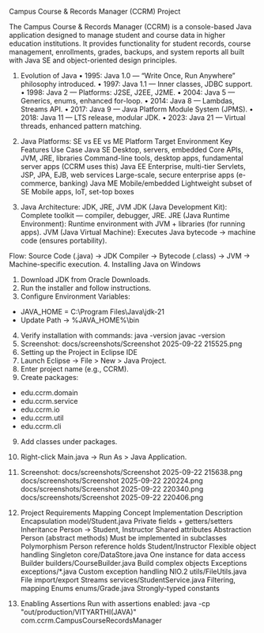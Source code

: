 Campus Course & Records Manager (CCRM) Project

The Campus Course & Records Manager (CCRM) is a console-based Java application designed to manage student and course data in higher education institutions. It provides functionality for student records, course management, enrollments, grades, backups, and system reports all built with Java SE and object-oriented design principles.

1. Evolution of Java
•	1995: Java 1.0 — “Write Once, Run Anywhere” philosophy introduced.
•	1997: Java 1.1 — Inner classes, JDBC support.
•	1998: Java 2 — Platforms: J2SE, J2EE, J2ME.
•	2004: Java 5 — Generics, enums, enhanced for-loop.
•	2014: Java 8 — Lambdas, Streams API.
•	2017: Java 9 — Java Platform Module System (JPMS).
•	2018: Java 11 — LTS release, modular JDK.
•	2023: Java 21 — Virtual threads, enhanced pattern matching.

2. Java Platforms: SE vs EE vs ME
Platform	Target Environment	Key Features	Use Case
Java SE	Desktop, servers, embedded	Core APIs, JVM, JRE, libraries	Command-line tools, desktop apps, fundamental server apps (CCRM uses this)
Java EE	Enterprise, multi-tier	Servlets, JSP, JPA, EJB, web services	Large-scale, secure enterprise apps (e-commerce, banking)
Java ME	Mobile/embedded	Lightweight subset of SE	Mobile apps, IoT, set-top boxes

3. Java Architecture: JDK, JRE, JVM
JDK (Java Development Kit): Complete toolkit — compiler, debugger, JRE.
JRE (Java Runtime Environment): Runtime environment with JVM + libraries (for running apps).
JVM (Java Virtual Machine): Executes Java bytecode → machine code (ensures portability).

Flow: Source Code (.java) → JDK Compiler → Bytecode (.class) → JVM → Machine-specific execution.
4. Installing Java on Windows
1.	Download JDK from Oracle Downloads.
2.	Run the installer and follow instructions.
3.	Configure Environment Variables:
   - JAVA_HOME = C:\Program Files\Java\jdk-21
   - Update Path → %JAVA_HOME%\bin
4.	Verify installation with commands:
   java -version
   javac -version
5.	Screenshot: docs/screenshots/Screenshot 2025-09-22 215525.png
5. Setting up the Project in Eclipse IDE
6.	Launch Eclipse → File > New > Java Project.
7.	Enter project name (e.g., CCRM).
8.	Create packages:
   - edu.ccrm.domain
   - edu.ccrm.service
   - edu.ccrm.io
   - edu.ccrm.util
   - edu.ccrm.cli
9.	Add classes under packages.
10.	Right-click Main.java → Run As > Java Application.
11.	Screenshot: docs/screenshots/Screenshot 2025-09-22 215638.png
docs/screenshots/Screenshot 2025-09-22 220224.png
docs/screenshots/Screenshot 2025-09-22 220340.png
docs/screenshots/Screenshot 2025-09-22 220406.png

6. Project Requirements Mapping
Concept	Implementation	Description
Encapsulation	model/Student.java	Private fields + getters/setters
Inheritance	Person → Student, Instructor	Shared attributes
Abstraction	Person (abstract methods)	Must be implemented in subclasses
Polymorphism	Person reference holds Student/Instructor	Flexible object handling
Singleton	core/DataStore.java	One instance for data access
Builder	builders/CourseBuilder.java	Build complex objects
Exceptions	exceptions/*.java	Custom exception handling
NIO.2	utils/FileUtils.java	File import/export
Streams	services/StudentService.java	Filtering, mapping
Enums	enums/Grade.java	Strongly-typed constants

7. Enabling Assertions
Run with assertions enabled:
java -cp "out/production/VITYARTHI(JAVA)" com.ccrm.CampusCourseRecordsManager
